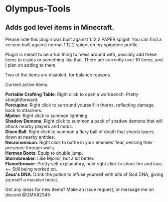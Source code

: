 # Olympus-Tools
## Adds god level items in Minecraft. 

Please note this plugin was built against 1.12.2 PAPER spigot.
You can find a version built against normal 1.12.2 spigot on my spigotmc profile.


Plugin is meant to be a fun thing to mess around with, possibly add these items to crates or something like that. There are currently over 10
items, and I plan on adding to them.

Two of the items are disabled, for balance reasons.

Current active items:

**Portable Crafting Table**: Right click to open a workbench. Pretty straightforward. <br/>
**Porcupine**: Right click to surround yourself in thorns, reflecting damage back to attackers.<br/>
**Mjolnir**: Right click to summon lightning.<br/>
**Shadow Demons**: Right click to summon a pack of shadow demons that will attack nearby players and mobs.<br/>
**Disco Ball**: Right click to summon a fiery ball of death that shoots lasers down at nearby entities.<br/>
**Necronomicon**: Right click to bathe in your enemies' fear, sensing their presence through walls.<br/>
**Hermes Boots**: Equip to double jump.<br/>
**Stormbreaker**: Like Mjolnir, but a lot better.<br/>
**Flamethrower**: Pretty self explanatory, hold right click to shoot fire and lava. <-- Still being worked on.<br/>
**Zeus's DNA**: Drink the potion to infuse yourself with bits of God DNA, giving yourself a massive boost.<br/>

Got any ideas for new items? Make an issue request, or message me on discord @GMX#2345
